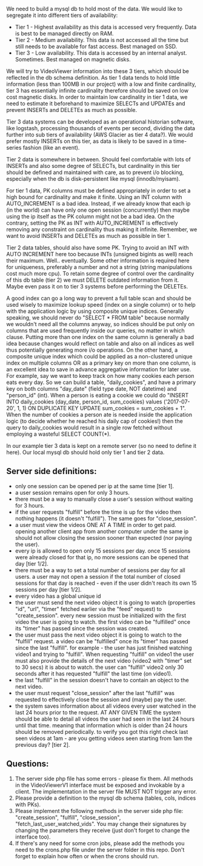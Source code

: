 We need to build a mysql db to hold most of the data. We would like to segregate it into different tiers of availability:
* Tier 1 - Highest availability as this data is accessed very frequently. Data is best to be managed directly on RAM.
* Tier 2 - Medium availability. This data is not accessed all the time but still needs to be available for fast access. Best managed on SSD.
* Tier 3 - Low availability. This data is accessed by an internal analyst. Sometimes. Best managed on magnetic disks.

We will try to VideoViewer information into these 3 tiers, which should be reflected in the db schema definition.
As tier 1 data tends to hold little information (less than 100MB in our project) with a low and finite cardinality, tier 3 has essentially infinite cardinality therefore should be saved on low cost magnetic disks.
In order to maintain low cardinality in tier 1 data, we need to estimate it beforehand to maximize SELECTs and UPDATEs and prevent INSERTs and DELETEs as much as possible.

Tier 3 data systems can be developed as an operational historian software, like logstash, processing thousands of events per second, dividing the data further into sub tiers of availability (AWS Glacier as tier 4 data?). We would prefer mostly INSERTs on this tier, as data is likely to be saved in a time-series fashion (like an event).

Tier 2 data is somewhere in between. Should feel comfortable with lots of INSERTs and also some degree of SELECTs, but cardinality in this tier should be defined and maintained with care, as to prevent i/o blocking, especially when the db is disk-persistent like mysql (innodb/myisam).

For tier 1 data, PK columns must be defined appropriately in order to set a high bound for cardinality and make it finite. Using an INT column with AUTO_INCREMENT is a bad idea. Instead, if we already know that each ip (in the world) can have only one open session (concurrently) then maybe using the ip itself as the PK column might not be a bad idea. On the contrary, setting the PK as INT with AUTO_INCREMENT is effectively removing any constraint on cardinality thus making it infinite. Remember, we want to avoid INSERTs and DELETEs as much as possible in tier 1.

Tier 2 data tables, should also have some PK. Trying to avoid an INT with AUTO INCREMENT here too because INTs (unsigned bigints as well) reach their maximum. Well.. eventually. Some other information is required here for uniqueness, preferably a number and not a string (string manipulations cost much more cpu). To retain some degree of control over the cardinality of this db table (tier 2) we
must DELETE outdated information from it. Maybe even pass it on to tier 3 systems before performing the DELETEs.

A good index can go a long way to prevent a full table scan and should be used wisely to maximize lookup speed (index on a single column) or to help with the application logic by using composite unique indices. Generally speaking, we should never do "SELECT &#42; FROM table" because normally we wouldn't need all the columns anyway, so indices should be put only on columns that are used frequently inside our queries, no matter in which clause. Putting more than one index on the same column is generally a bad idea because changes would reflect on table and also on all indices as well thus potentially generating more i/o operations. On the other hand, a composite unique index which could be applied as a non-clustered unique index on multiple columns OR as a primary key on more than one column, is an excellent idea to save in advance aggregative information for later use. For example, say we want to keep track on how many cookies each person eats every day. So we can build a table, "daily_cookies", and have a primary key on both columns "day_date" (field type date, NOT datetime) and "person_id" (int). When a person is eating a cookie we could do "INSERT INTO daily_cookies (day_date, person_id, sum_cookies) values ('2017-07-20', 1, 1) ON DUPLICATE KEY UPDATE sum_cookies = sum_cookies + 1". When the number of cookies a person ate is needed inside the application logic (to decide whether he reached his daily cap of cookies!) then the query to daily_cookies would result in a single row fetched without employing a wasteful SELECT COUNT(&#42;).

In our example tier 3 data is kept on a remote server (so no need to define it here). Our local mysql db should hold only tier 1 and tier 2 data.

## Server side definitions:
* only one session can be opened per ip at the same time [tier 1].
* a user session remains open for only 3 hours.
* there must be a way to manually close a user's session without waiting for 3 hours.
* if the user requests "fulfill" before the time is up for the video then nothing happens (it doesn't "fulfill"). The same goes for "close_session".
* a user must view the videos ONE AT A TIME in order to get paid. opening another client app from another computer under the same ip should not allow closing the session sooner than expected (nor paying the user).
* every ip is allowed to open only 15 sessions per day. once 15 sessions were already closed for that ip, no more sessions can be opened that day [tier 1/2].
* there must be a way to set a total number of sessions per day for all users. a user may not open a session if the total number of closed sessions for that day is reached - even if the user didn't reach its own 15 sessions per day [tier 1/2].
* every video has a global unique id
* the user must send the next video object it is going to watch (properties "id", "url", "timer" fetched earlier via the "feed" request) to "create_session". every new session must be initialized with the first video the user is going to watch. the first video can be "fulfilled" once its "timer" has passed since the session was created.
* the user must pass the next video object it is going to watch to the "fulfill" request. a video can be "fulfilled" once its "timer" has passed since the last "fulfill". for example - the user has just finished watching video1 and trying to "fulfill". When requesting "fulfill" on video1 the user must also provide the details of the next video (video2 with "timer" set to 30 secs) it is about to watch. the user can "fulfill" video2 only 30 seconds after it has requested "fulfill" the last time (on video1).
* the last "fulfill" in the session doesn't have to contain an object to the next video.
* the user must request "close_session" after the last "fulfill" was requested to effectively close the session and (maybe) pay the user.
* the system saves information about all videos every user watched in the last 24 hours prior to the request. AT ANY GIVEN TIME the system should be able to detail all videos the user had seen in the last 24 hours until that time. meaning that information which is older than 24 hours should be removed periodically. to verify you got this right check last seen videos at 1am - are you getting videos seen starting from 1am the previous day? [tier 2].

## Questions:
1. The server side php file has some errors - please fix them. All methods in the VideoViewerV1 interface must be exposed and invokable by a client. The implementation in the server file MUST NOT trigger any error.
2. Please provide a definition to the mysql db schema (tables, cols, indices with PKs).
3. Please implement the following methods in the server side php file: "create_session", "fulfill", "close_session", "fetch_last_user_watched_vids". You may change their signatures by changing the parameters they receive (just don't forget to change the interface too).
4. If there's any need for some cron jobs, please add the methods you need to the crons.php file under the server folder in this repo. Don't forget to explain how often or when the crons should run.
